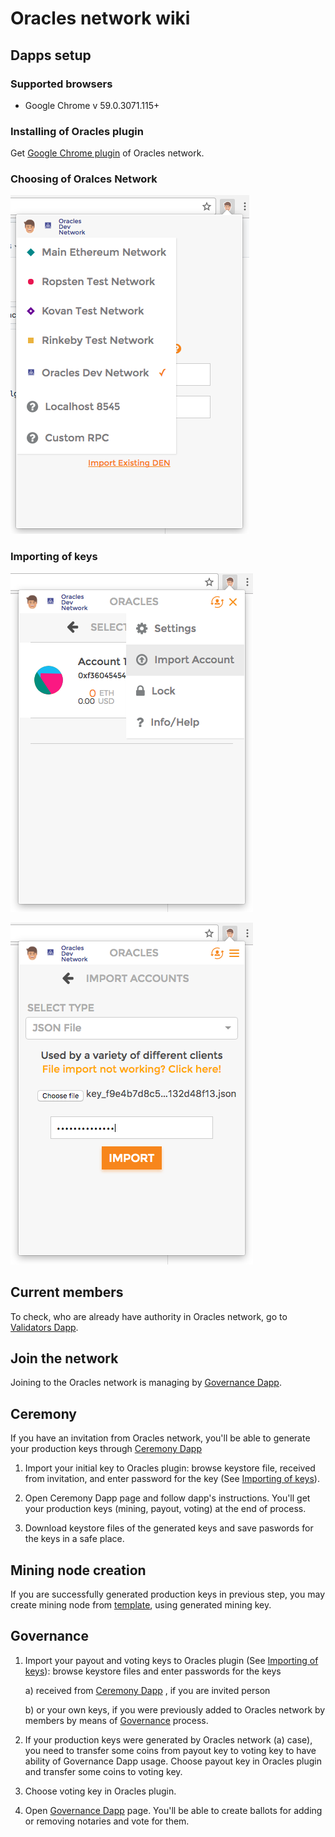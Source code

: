 # Oracles network wiki

## Dapps setup

### Supported browsers

* Google Chrome v 59.0.3071.115+

### Installing of Oracles plugin
Get [Google Chrome plugin](https://chrome.google.com/webstore/detail/oracles/jbdaocneiiinmjbjlgalhcelgbejmnid) of Oracles network.


### Choosing of Oralces Network
![](./docs/Choose_Oracles_network.png)

### Importing of keys
![](./docs/Key_addition_1.png)

![](./docs/Key_addition_2.png)

## Current members

To check, who are already have authority in Oracles network, go to [Validators Dapp](https://oraclesorg.github.io/oracles-dapps-validators/).

## Join the network

Joining to the Oracles network is managing by [Governance Dapp](https://oraclesorg.github.io/oracles-dapps-voting/).

## Ceremony

If you have an invitation from Oracles network, you'll be able to generate your production keys through [Ceremony Dapp](https://oraclesorg.github.io/oracles-dapps-keys-generation/) 

1. Import your initial key to Oracles plugin: browse keystore file, received from invitation, and enter password for the key (See [Importing of keys](#importing-of-keys)).

2. Open Ceremony Dapp page and follow dapp's instructions. You'll get your production keys (mining, payout, voting) at the end of process.

3. Download keystore files of the generated keys and save paswords for the keys in a safe place.


## Mining node creation

If you are successfully generated production keys in previous step, you may create mining node from [template](https://github.com/oraclesorg/test-templates), using generated mining key.

## Governance

1. Import your payout and voting keys to Oracles plugin (See [Importing of keys](#importing-of-keys)): browse keystore files and enter passwords for the keys

     a) received from [Ceremony Dapp](https://oraclesorg.github.io/oracles-dapps-keys-generation/) , if you are invited person
     
     b) or your own keys, if you were previously added to Oracles network by members by means of [Governance](https://oraclesorg.github.io/oracles-dapps-voting/) process.

2. If your production keys were generated by Oracles network (a) case), you need to transfer some coins from payout key to voting key to have ability of Governance Dapp usage.
Choose payout key in Oracles plugin and transfer some coins to voting key.

3. Choose voting key in Oracles plugin.

4. Open [Governance Dapp](https://oraclesorg.github.io/oracles-dapps-voting/) page. You'll be able to create ballots for adding or removing notaries and vote for them.
